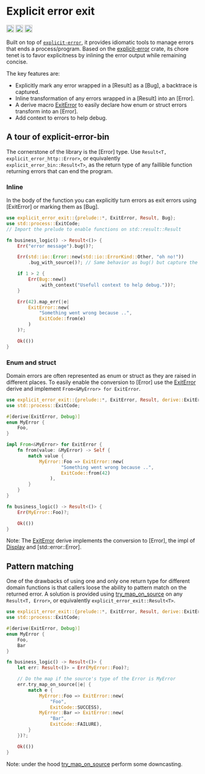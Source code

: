 Explicit error exit
==============

[<img alt="crates.io" src="https://img.shields.io/crates/v/explicit-error-exit.svg?style=for-the-badge&color=fc8d62&logo=rust" height="20">](https://crates.io/crates/explicit-error-exit)
[<img alt="docs.rs" src="https://img.shields.io/badge/docs.rs-explicit-error-exit-66c2a5?style=for-the-badge&labelColor=555555&logo=docs.rs" height="20">](https://docs.rs/explicit-error-exit)
[<img alt="build status" src="https://img.shields.io/github/actions/workflow/status/Tipnos/explicit-error/ci.yml?branch=main&style=for-the-badge" height="20">](https://github.com/Tipnos/explicit-error/actions?query=branch%3Amain)

<!-- cargo-rdme start -->

Built on top of [`explicit-error`](https://crates.io/crates/explicit-error), it provides idiomatic tools to manage errors that ends a process/program.
Based on the [explicit-error](explicit_error) crate, its chore tenet is to favor explicitness by inlining the error output while remaining concise.

The key features are:
- Explicitly mark any error wrapped in a [Result] as a [Bug], a backtrace is captured.
- Inline transformation of any errors wrapped in a [Result] into an [Error].
- A derive macro [ExitError](derive::ExitError) to easily declare how enum or struct errors transform into an [Error].
- Add context to errors to help debug.

## A tour of explicit-error-bin

The cornerstone of the library is the [Error] type. Use `Result<T, explicit_error_http::Error>`, or equivalently `explicit_error_bin::Result<T>`, as the return type of any faillible function returning errors that can end the program.

### Inline

In the body of the function you can explicitly turn errors as exit errors using [ExitError] or marking them as [Bug].
```rust
use explicit_error_exit::{prelude::*, ExitError, Result, Bug};
use std::process::ExitCode;
// Import the prelude to enable functions on std::result::Result

fn business_logic() -> Result<()> {
    Err("error message").bug()?;

    Err(std::io::Error::new(std::io::ErrorKind::Other, "oh no!"))
        .bug_with_source()?; // Same behavior as bug() but capture the wrapped std::error::Error as a source

    if 1 > 2 {
        Err(Bug::new()
            .with_context("Usefull context to help debug."))?;
    }

    Err(42).map_err(|e|
        ExitError::new(
            "Something went wrong because ..",
            ExitCode::from(e)
        )
    )?;

    Ok(())
}
```

### Enum and struct

Domain errors are often represented as enum or struct as they are raised in different places.
To easily enable the conversion to [Error] use the [ExitError](derive::ExitError) derive and implement `From<&MyError> for ExitError`.

```rust
use explicit_error_exit::{prelude::*, ExitError, Result, derive::ExitError};
use std::process::ExitCode;

#[derive(ExitError, Debug)]
enum MyError {
    Foo,
}

impl From<&MyError> for ExitError {
    fn from(value: &MyError) -> Self {
        match value {
            MyError::Foo => ExitError::new(
                    "Something went wrong because ..",
                    ExitCode::from(42)
                ),
        }
    }
}

fn business_logic() -> Result<()> {
    Err(MyError::Foo)?;

    Ok(())
}
```

Note: The [ExitError](derive::ExitError) derive implements the conversion to [Error], the impl of [Display](std::fmt::Display) and [std::error::Error].

## Pattern matching

One of the drawbacks of using one and only one return type for different domain functions is that callers loose the ability to pattern match on the returned error.
A solution is provided using [try_map_on_source](explicit_error::ResultError::try_map_on_source) on any `Result<T, Error>`, or equivalently `explicit_error_exit::Result<T>`.

```rust
use explicit_error_exit::{prelude::*, ExitError, Result, derive::ExitError};
use std::process::ExitCode;

#[derive(ExitError, Debug)]
enum MyError {
    Foo,
    Bar
}

fn business_logic() -> Result<()> {
    let err: Result<()> = Err(MyError::Foo)?;

    // Do the map if the source's type of the Error is MyError
    err.try_map_on_source(|e| {
        match e {
            MyError::Foo => ExitError::new(
                "Foo",
                ExitCode::SUCCESS),
            MyError::Bar => ExitError::new(
                "Bar",
                ExitCode::FAILURE),
        }
    })?;

    Ok(())
}
```

Note: under the hood [try_map_on_source](explicit_error::ResultError::try_map_on_source) perform some downcasting.

<!-- cargo-rdme end -->
